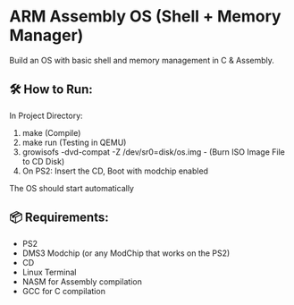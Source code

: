 
# ARM Assembly OS (Shell + Memory Manager) 

Build an OS with basic shell and memory management in C & Assembly.

## 🛠️ How to Run:

In Project Directory:
1. make                 (Compile)
2. make run        (Testing in QEMU)
3. growisofs -dvd-compat -Z /dev/sr0=disk/os.img           -      (Burn ISO Image File to CD Disk)
4. On PS2: Insert the CD, Boot with modchip enabled

The OS should start automatically

## 📦 Requirements:
- PS2
- DMS3 Modchip  (or any ModChip that works on the PS2)
- CD
- Linux Terminal
- NASM for Assembly compilation
- GCC for C compilation


